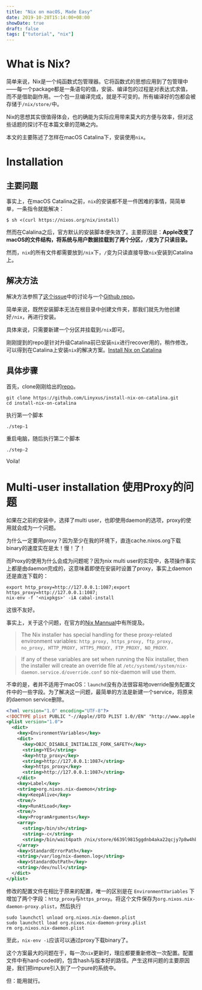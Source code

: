 ```yaml
---
title: "Nix on macOS, Made Easy"
date: 2019-10-28T15:14:00+08:00
showDate: true
draft: false
tags: ["tutorial", "nix"]
---
```


# What is Nix?

简单来说，Nix是一个纯函数式包管理器。它将函数式的思想应用到了包管理中——每一个package都是一条语句的值，安装、编译包的过程是对表达式求值，而不是借助副作用。一个包一旦编译完成，就是不可变的。所有编译好的包都会被存储于`/nix/store/`中。

Nix的思想其实很值得体会，也的确能为实际应用带来莫大的方便与效率，但对这些话题的探讨不在本篇文章的范畴之内。

本文的主要陈述了怎样在macOS Catalina下，安装使用`nix`。

# Installation

## 主要问题

事实上，在macOS Catalina之前，`nix`的安装都不是一件困难的事情，简简单单，一条指令就能解决：

```shell
$ sh <(curl https://nixos.org/nix/install)
```

然而在Calalina之后，官方默认的安装脚本便失效了。主要原因是：**Apple改变了macOS的文件结构，将系统与用户数据挂载到了两个分区，`/`变为了只读目录。**

然而，`nix`的所有文件都需要放到`/nix`下，`/`变为只读直接导致`nix`安装到Catalina上。

## 解决方法

解决方法参照了[这个issue](https://github.com/NixOS/nix/issues/2925)中的讨论与一个[Github repo](https://github.com/steshaw/catalina-nix-upgrade)。

简单来说，既然安装脚本无法在根目录中创建文件夹，那我们就先为他创建好`/nix`，再进行安装。

具体来说，只需要新建一个分区并挂载到`/nix`即可。

刚刚提到的repo是针对升级Catalina前已安装`nix`进行recover用的，稍作修改，可以得到在Catalina上安装`nix`的解决方案。[Install Nix on Catalina](https://github.com/Linyxus/install-nix-on-catalina)

## 具体步骤

首先，clone刚刚给出的[repo](https://github.com/Linyxus/install-nix-on-catalina)。

```shell
git clone https://github.com/Linyxus/install-nix-on-catalina.git
cd install-nix-on-catalina
```

执行第一个脚本

```shell
./step-1
```

重启电脑，随后执行第二个脚本

```shell
./step-2
```

Voila!

# Multi-user installation 使用Proxy的问题

如果在之前的安装中，选择了multi user，也即使用daemon的选项，proxy的使用就会成为一个问题。

为什么一定要用proxy？因为至少在我的环境下，直连cache.nixos.org下载binary的速度实在是太！慢！了！

而Proxy的使用为什么会成为问题呢？因为nix multi user的实现中，各项操作事实上都是由daemon完成的，这意味着即使在安装时设置了proxy，事实上daemon还是直连下载的：

```shell
export http_proxy=http://127.0.0.1:1087;export https_proxy=http://127.0.0.1:1087;
nix-env -f '<nixpkgs>' -iA cabal-install
```

这很不友好。

事实上，关于这个问题，在官方的[Nix Mannual](https://nixos.org/nix/manual/#sec-installer-proxy-settings)中有所提及。

> The Nix installer has special handling for these proxy-related environment variables: `http_proxy, https_proxy, ftp_proxy, no_proxy, HTTP_PROXY, HTTPS_PROXY, FTP_PROXY, NO_PROXY`.

> If any of these variables are set when running the Nix installer, then the installer will create an override file at `/etc/systemd/system/nix-daemon.service.d/override.conf` so nix-daemon will use them.

不幸的是，者并不适用于macOS：`launchd`没有办法很容易地override服务配置文件中的一些字段。为了解决这一问题，最简单的方法是新建一个service，将原来的daemon service删除。

```XML
<?xml version="1.0" encoding="UTF-8"?>
<!DOCTYPE plist PUBLIC "-//Apple//DTD PLIST 1.0//EN" "http://www.apple.com/DTDs/PropertyList-1.0.dtd">
<plist version="1.0">
  <dict>
    <key>EnvironmentVariables</key>
    <dict>
      <key>OBJC_DISABLE_INITIALIZE_FORK_SAFETY</key>
      <string>YES</string>
      <key>http_proxy</key>
      <string>http://127.0.0.1:1087</string>
      <key>https_proxy</key>
      <string>http://127.0.0.1:1087</string>
    </dict>
    <key>Label</key>
    <string>org.nixos.nix-daemon</string>
    <key>KeepAlive</key>
    <true/>
    <key>RunAtLoad</key>
    <true/>
    <key>ProgramArguments</key>
    <array>
      <string>/bin/sh</string>
      <string>-c</string>
      <string>/bin/wait4path /nix/store/6639l9815ggdnb4aka22qcjy7p8w4hb9-nix-2.3.1/bin/nix-daemon &amp;&amp; /nix/store/6639l9815ggdnb4aka22qcjy7p8w4hb9-nix-2.3.1/bin/nix-daemon</string>
    </array>
    <key>StandardErrorPath</key>
    <string>/var/log/nix-daemon.log</string>
    <key>StandardOutPath</key>
    <string>/dev/null</string>
  </dict>
</plist>
```

修改的配置文件在相比于原来的配置，唯一的区别是在 `EnvironmentVariables` 下增加了两个字段：`http_proxy`与`https_proxy`。将这个文件保存为`org.nixos.nix-daemon-proxy.plist`，然后执行

```shell
sudo launchctl unload org.nixos.nix-daemon.plist
sudo launchctl load org.nixos.nix-daemon-proxy.plist
rm org.nixos.nix-daemon.plist
```

至此，`nix-env -i`应该可以通过proxy下载binary了。

这个方案最大的问题在于，每一次`nix`更新时，理应都要重新修改一次配置。配置文件中有hard-coded的，包含hash与版本好的路径。产生这样问题的主要原因是，我们把impure引入到了一个pure的系统中。

但：能用就行。
